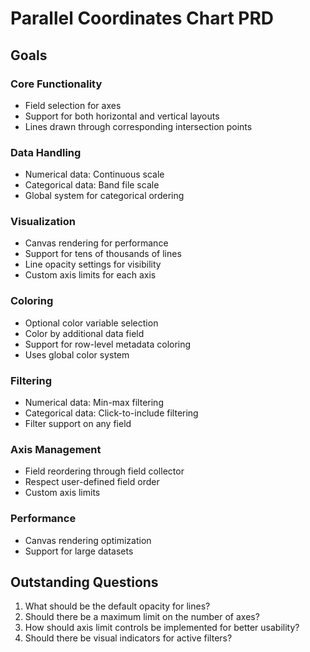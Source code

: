 # Parallel Coordinates Chart PRD

## Goals

### Core Functionality

- Field selection for axes
- Support for both horizontal and vertical layouts
- Lines drawn through corresponding intersection points

### Data Handling

- Numerical data: Continuous scale
- Categorical data: Band file scale
- Global system for categorical ordering

### Visualization

- Canvas rendering for performance
- Support for tens of thousands of lines
- Line opacity settings for visibility
- Custom axis limits for each axis

### Coloring

- Optional color variable selection
- Color by additional data field
- Support for row-level metadata coloring
- Uses global color system

### Filtering

- Numerical data: Min-max filtering
- Categorical data: Click-to-include filtering
- Filter support on any field

### Axis Management

- Field reordering through field collector
- Respect user-defined field order
- Custom axis limits

### Performance

- Canvas rendering optimization
- Support for large datasets

## Outstanding Questions

1. What should be the default opacity for lines?
2. Should there be a maximum limit on the number of axes?
3. How should axis limit controls be implemented for better usability?
4. Should there be visual indicators for active filters?
